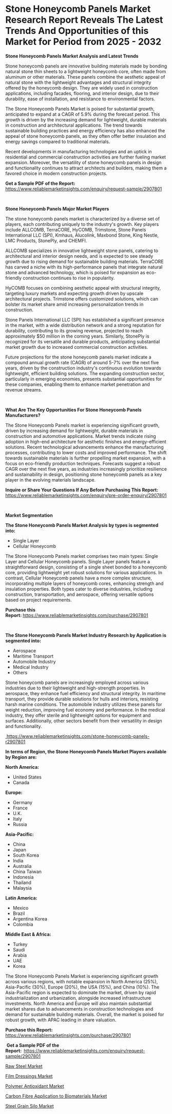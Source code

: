 <p><h1>Stone Honeycomb Panels Market Research Report Reveals The Latest Trends And Opportunities of this Market for Period from 2025 - 2032</h1></p><p><strong>Stone Honeycomb Panels Market Analysis and Latest Trends</strong></p>
<p><p>Stone honeycomb panels are innovative building materials made by bonding natural stone thin sheets to a lightweight honeycomb core, often made from aluminum or other materials. These panels combine the aesthetic appeal of natural stone with the lightweight advantages and structural integrity offered by the honeycomb design. They are widely used in construction applications, including facades, flooring, and interior design, due to their durability, ease of installation, and resistance to environmental factors.</p><p>The Stone Honeycomb Panels Market is poised for substantial growth, anticipated to expand at a CAGR of 5.9% during the forecast period. This growth is driven by the increasing demand for lightweight, durable materials in construction and architectural applications. The trend towards sustainable building practices and energy efficiency has also enhanced the appeal of stone honeycomb panels, as they often offer better insulation and energy savings compared to traditional materials.</p><p>Recent developments in manufacturing technologies and an uptick in residential and commercial construction activities are further fueling market expansion. Moreover, the versatility of stone honeycomb panels in design and functionality continues to attract architects and builders, making them a favored choice in modern construction projects.</p></p>
<p><strong>Get a Sample PDF of the Report:&nbsp;</strong> <a href="https://www.reliablemarketinsights.com/enquiry/request-sample/2907801?utm_campaign=1938&utm_medium=2&utm_source=Github&utm_content=ia&utm_term=12032025&utm_id=stone-honeycomb-panels">https://www.reliablemarketinsights.com/enquiry/request-sample/2907801</a></p>
<p>&nbsp;</p>
<p><strong>Stone Honeycomb Panels Major Market Players</strong></p>
<p><p>The stone honeycomb panels market is characterized by a diverse set of players, each contributing uniquely to the industry's growth. Key players include ALLCOMB, TerraCORE, HyCOMB, Trimstone, Stone Panels International LLC (SPI), Kmhaus, Alucolink, Maxbond Stone, King Nestle, LMC Products, StonePly, and CHEMFI.</p><p>ALLCOMB specializes in innovative lightweight stone panels, catering to architectural and interior design needs, and is expected to see steady growth due to rising demand for sustainable building materials. TerraCORE has carved a niche with its high-performance panels that integrate natural stone and advanced technology, which is poised for expansion as eco-friendly construction continues to rise in popularity.</p><p>HyCOMB focuses on combining aesthetic appeal with structural integrity, targeting luxury markets and expecting growth driven by upscale architectural projects. Trimstone offers customized solutions, which can bolster its market share amid increasing personalization trends in construction.</p><p>Stone Panels International LLC (SPI) has established a significant presence in the market, with a wide distribution network and a strong reputation for durability, contributing to its growing revenue, projected to reach approximately $50 million in the coming years. Similarly, StonePly is recognized for its versatile and durable products, anticipating substantial market growth due to increased commercial construction activities.</p><p>Future projections for the stone honeycomb panels market indicate a compound annual growth rate (CAGR) of around 5-7% over the next five years, driven by the construction industry's continuous evolution towards lightweight, efficient building solutions. The expanding construction sector, particularly in emerging economies, presents substantial opportunities for these companies, enabling them to enhance market penetration and revenue streams.</p></p>
<p>&nbsp;</p>
<p><strong>What Are The Key Opportunities For Stone Honeycomb Panels Manufacturers?</strong></p>
<p><p>The Stone Honeycomb Panels market is experiencing significant growth, driven by increasing demand for lightweight, durable materials in construction and automotive applications. Market trends indicate rising adoption in high-end architecture for aesthetic finishes and energy-efficient solutions. Recent technological advancements enhance the manufacturing processes, contributing to lower costs and improved performance. The shift towards sustainable materials is further propelling market expansion, with a focus on eco-friendly production techniques. Forecasts suggest a robust CAGR over the next five years, as industries increasingly prioritize resilience and sustainability in design, positioning stone honeycomb panels as a key player in the evolving materials landscape.</p></p>
<p><strong>Inquire or Share Your Questions If Any Before Purchasing This Report:</strong> <a href="https://www.reliablemarketinsights.com/enquiry/pre-order-enquiry/2907801?utm_campaign=1938&utm_medium=2&utm_source=Github&utm_content=ia&utm_term=12032025&utm_id=stone-honeycomb-panels">https://www.reliablemarketinsights.com/enquiry/pre-order-enquiry/2907801</a></p>
<p>&nbsp;</p>
<p><strong>Market Segmentation</strong></p>
<p><strong>The Stone Honeycomb Panels Market Analysis by types is segmented into:</strong></p>
<p><ul><li>Single Layer</li><li>Cellular Honeycomb</li></ul></p>
<p><p>The Stone Honeycomb Panels market comprises two main types: Single Layer and Cellular Honeycomb panels. Single Layer panels feature a straightforward design, consisting of a single sheet bonded to a honeycomb core, providing lightweight yet robust solutions for various applications. In contrast, Cellular Honeycomb panels have a more complex structure, incorporating multiple layers of honeycomb cores, enhancing strength and insulation properties. Both types cater to diverse industries, including construction, transportation, and aerospace, offering versatile options based on project requirements.</p></p>
<p><strong>Purchase this Report:&nbsp;</strong><a href="https://www.reliablemarketinsights.com/purchase/2907801?utm_campaign=1938&utm_medium=2&utm_source=Github&utm_content=ia&utm_term=12032025&utm_id=stone-honeycomb-panels">https://www.reliablemarketinsights.com/purchase/2907801</a></p>
<p>&nbsp;</p>
<p><strong>The Stone Honeycomb Panels Market Industry Research by Application is segmented into:</strong></p>
<p><ul><li>Aerospace</li><li>Maritime Transport</li><li>Automobile Industry</li><li>Medical Industry</li><li>Others</li></ul></p>
<p><p>Stone honeycomb panels are increasingly employed across various industries due to their lightweight and high-strength properties. In aerospace, they enhance fuel efficiency and structural integrity. In maritime transport, they provide durable solutions for hulls and interiors, resisting harsh marine conditions. The automobile industry utilizes these panels for weight reduction, improving fuel economy and performance. In the medical industry, they offer sterile and lightweight options for equipment and surfaces. Additionally, other sectors benefit from their versatility in design and functionality.</p></p>
<p><a href="https://www.reliablemarketinsights.com/stone-honeycomb-panels-r2907801?utm_campaign=1938&utm_medium=2&utm_source=Github&utm_content=ia&utm_term=12032025&utm_id=stone-honeycomb-panels">&nbsp;https://www.reliablemarketinsights.com/stone-honeycomb-panels-r2907801</a></p>
<p><strong>In terms of Region, the Stone Honeycomb Panels Market Players available by Region are:</strong></p>
<p>
    <p> <strong> North America: </strong>
        <ul>
            <li>United States</li>
            <li>Canada</li>
        </ul>
        </p> 
    <p> <strong> Europe: </strong>
        <ul>
            <li>Germany</li>
            <li>France</li>
            <li>U.K.</li>
            <li>Italy</li>
            <li>Russia</li>
        </ul>
        </p> 
    <p> <strong> Asia-Pacific: </strong>
        <ul>
            <li>China</li>
            <li>Japan</li>
            <li>South Korea</li>
            <li>India</li>
            <li>Australia</li>
            <li>China Taiwan</li>
            <li>Indonesia</li>
            <li>Thailand</li>
            <li>Malaysia</li>
        </ul>
        </p> 
    <p> <strong> Latin America: </strong>
        <ul>
            <li>Mexico</li>
            <li>Brazil</li>
            <li>Argentina Korea</li>
            <li>Colombia</li>
        </ul>
        </p> 
    <p> <strong> Middle East & Africa: </strong>
        <ul>
            <li>Turkey</li>
            <li>Saudi</li>
            <li>Arabia</li>
            <li>UAE</li>
            <li>Korea</li>
        </ul>
    </p>
    </p>
<p><p>The Stone Honeycomb Panels Market is experiencing significant growth across various regions, with notable expansion in North America (25%), Asia-Pacific (30%), Europe (20%), the USA (15%), and China (10%). The Asia-Pacific region is expected to dominate the market, driven by rapid industrialization and urbanization, alongside increased infrastructure investments. North America and Europe will also maintain substantial market shares due to advancements in construction technologies and demand for sustainable building materials. Overall, the market is poised for robust growth, with APAC leading in share valuation.</p></p>
<p><strong>Purchase this Report: </strong><a href="https://www.reliablemarketinsights.com/purchase/2907801?utm_campaign=1938&utm_medium=2&utm_source=Github&utm_content=ia&utm_term=12032025&utm_id=stone-honeycomb-panels">https://www.reliablemarketinsights.com/purchase/2907801</a></p>
<p>&nbsp;<strong>Get a Sample PDF of the Report:&nbsp;&nbsp;</strong><a href="https://www.reliablemarketinsights.com/enquiry/request-sample/2907801?utm_campaign=1938&utm_medium=2&utm_source=Github&utm_content=ia&utm_term=12032025&utm_id=stone-honeycomb-panels">https://www.reliablemarketinsights.com/enquiry/request-sample/2907801</a></p>
<p><strong></strong></p>
<p><p><a href="https://github.com/evraltandre36/Market-Research-Report-List-1/blob/main/raw-steel-market.md?utm_campaign=1938&utm_medium=2&utm_source=Github&utm_content=ia&utm_term=12032025&utm_id=stone-honeycomb-panels">Raw Steel Market</a></p><p><a href="https://github.com/nedzazollo74/Market-Research-Report-List-1/blob/main/film-dressings-market.md?utm_campaign=1938&utm_medium=2&utm_source=Github&utm_content=ia&utm_term=12032025&utm_id=stone-honeycomb-panels">Film Dressings Market</a></p><p><a href="https://github.com/kleyderoomes/Market-Research-Report-List-1/blob/main/polymer-antioxidant-market.md?utm_campaign=1938&utm_medium=2&utm_source=Github&utm_content=ia&utm_term=12032025&utm_id=stone-honeycomb-panels">Polymer Antioxidant Market</a></p><p><a href="https://github.com/hoppeellia6b/Market-Research-Report-List-1/blob/main/carbon-fibre-application-to-biomaterials-market.md?utm_campaign=1938&utm_medium=2&utm_source=Github&utm_content=ia&utm_term=12032025&utm_id=stone-honeycomb-panels">Carbon Fibre Application to Biomaterials Market</a></p><p><a href="https://github.com/cavushjla/Market-Research-Report-List-1/blob/main/steel-grain-silo-market.md?utm_campaign=1938&utm_medium=2&utm_source=Github&utm_content=ia&utm_term=12032025&utm_id=stone-honeycomb-panels">Steel Grain Silo Market</a></p></p>